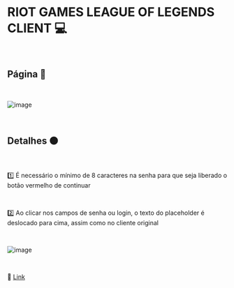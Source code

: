 # RIOT GAMES LEAGUE OF LEGENDS CLIENT 💻

<br>

## Página 🔴

<br>

![image](https://user-images.githubusercontent.com/109248116/222931430-eeb19d65-882f-4d17-a707-5a17923d534d.png)

<br>

## Detalhes 🟠

<br>

1️⃣ É necessário o mínimo de 8 caracteres na senha para que seja liberado o botão vermelho de continuar 

<br>

2️⃣ Ao clicar nos campos de senha ou login, o texto do placeholder é deslocado para cima, assim como no cliente original 

<br>

![image](https://user-images.githubusercontent.com/109248116/222931519-85f8d765-018c-47bf-87f2-2dc508bb42b9.png)

<br>

🔗 [Link](https://gabrielzolk.github.io/riot-client/)
